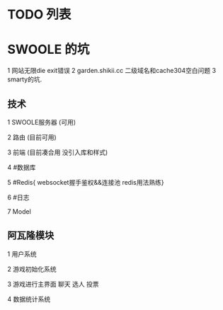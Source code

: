 # TODO 列表


# SWOOLE 的坑
1 网站无限die exit错误
2 garden.shikii.cc 二级域名和cache304空白问题
3 smarty的坑.


## 技术
1 SWOOLE服务器  (可用)

2 路由 (目前可用)

3 前端 (目前凑合用 没引入库和样式)

4 #数据库

5 #Redis{ websocket握手鉴权&&连接池  redis用法熟练}

6 #日志

7 Model


## 阿瓦隆模块
1 用户系统

2 游戏初始化系统

3 游戏进行主界面 
  聊天 选人 投票

4 数据统计系统
